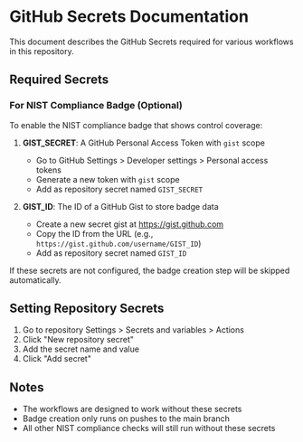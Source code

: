 # GitHub Secrets Documentation

This document describes the GitHub Secrets required for various workflows in this repository.

## Required Secrets

### For NIST Compliance Badge (Optional)

To enable the NIST compliance badge that shows control coverage:

1. **GIST_SECRET**: A GitHub Personal Access Token with `gist` scope
   - Go to GitHub Settings > Developer settings > Personal access tokens
   - Generate a new token with `gist` scope
   - Add as repository secret named `GIST_SECRET`

2. **GIST_ID**: The ID of a GitHub Gist to store badge data
   - Create a new secret gist at https://gist.github.com
   - Copy the ID from the URL (e.g., `https://gist.github.com/username/GIST_ID`)
   - Add as repository secret named `GIST_ID`

If these secrets are not configured, the badge creation step will be skipped automatically.

## Setting Repository Secrets

1. Go to repository Settings > Secrets and variables > Actions
2. Click "New repository secret"
3. Add the secret name and value
4. Click "Add secret"

## Notes

- The workflows are designed to work without these secrets
- Badge creation only runs on pushes to the main branch
- All other NIST compliance checks will still run without these secrets